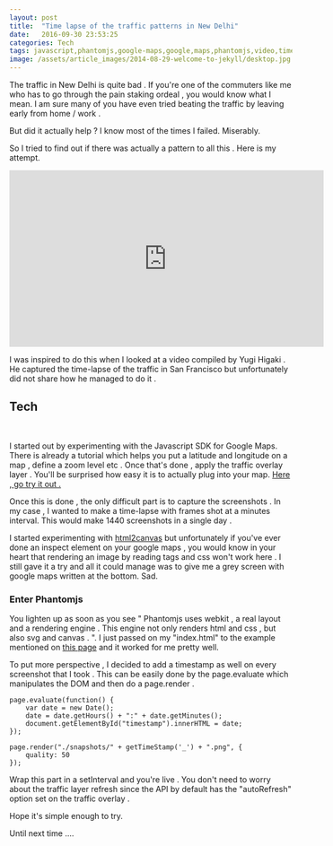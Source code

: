 ```yaml
---
layout: post
title:  "Time lapse of the traffic patterns in New Delhi"
date:   2016-09-30 23:53:25
categories: Tech
tags: javascript,phantomjs,google-maps,google,maps,phantomjs,video,time-lapse
image: /assets/article_images/2014-08-29-welcome-to-jekyll/desktop.jpg
---
```



The traffic in New Delhi is quite bad . If you're one of the commuters like me who has to go through the pain staking ordeal , you would know what I mean. I am sure many of you have even tried beating the traffic by leaving early from home / work .

But did it actually help ? I know most of the times I failed. Miserably.

So I tried to find out if there was actually a pattern to all this . Here is my attempt.

<iframe width="560" height="315" src="https://www.youtube.com/embed/uAJmWH8DHXU" frameborder="0" allowfullscreen></iframe><br/>





I was inspired to do this when I looked at a video compiled by Yugi Higaki . He captured the time-lapse of the traffic in San Francisco but unfortunately did not share how he managed to do it .

## Tech
<br/>

I started out by experimenting with the Javascript SDK for Google Maps. There is already a tutorial which helps you put a latitude and longitude on a map , define a zoom level etc . Once that's done , apply the traffic overlay layer . You'll be surprised how easy it is to actually plug into your map. [Here , go try it out .](https://developers.google.com/maps/documentation/javascript/examples/layer-traffic)


Once this is done , the only difficult part is to capture the screenshots . In my case , I wanted to make a time-lapse with frames shot at a minutes interval. This would make 1440 screenshots in a single day .


I started experimenting with [html2canvas](https://html2canvas.hertzen.com) but unfortunately if you've ever done an inspect element on your google maps , you would know in your heart that rendering an image by reading tags and css won't work here . I still gave it a try and all it could manage was to give me a grey screen with google maps written at the bottom. Sad.


### Enter Phantomjs

You lighten up as soon as you see " Phantomjs uses webkit , a real layout and a rendering engine . This engine not only renders html and css , but also svg and canvas . ".
I just passed on my "index.html" to the example mentioned on [this page](http://phantomjs.org/screen-capture.html) and it worked for me pretty well.

To put more perspective , I decided to add a timestamp as well on every screenshot that I took . This can be easily done by the page.evaluate which manipulates the DOM and then do a page.render .



    page.evaluate(function() {
	    var date = new Date();
	    date = date.getHours() + ":" + date.getMinutes();
	    document.getElementById("timestamp").innerHTML = date;
    });

    page.render("./snapshots/" + getTimeStamp('_') + ".png", {
	    quality: 50
    });



Wrap this part in a setInterval and you're live . You don't need to worry about the traffic layer refresh since the API by default has the "autoRefresh" option set on the traffic overlay .

Hope it's simple enough to try.


Until next time ....